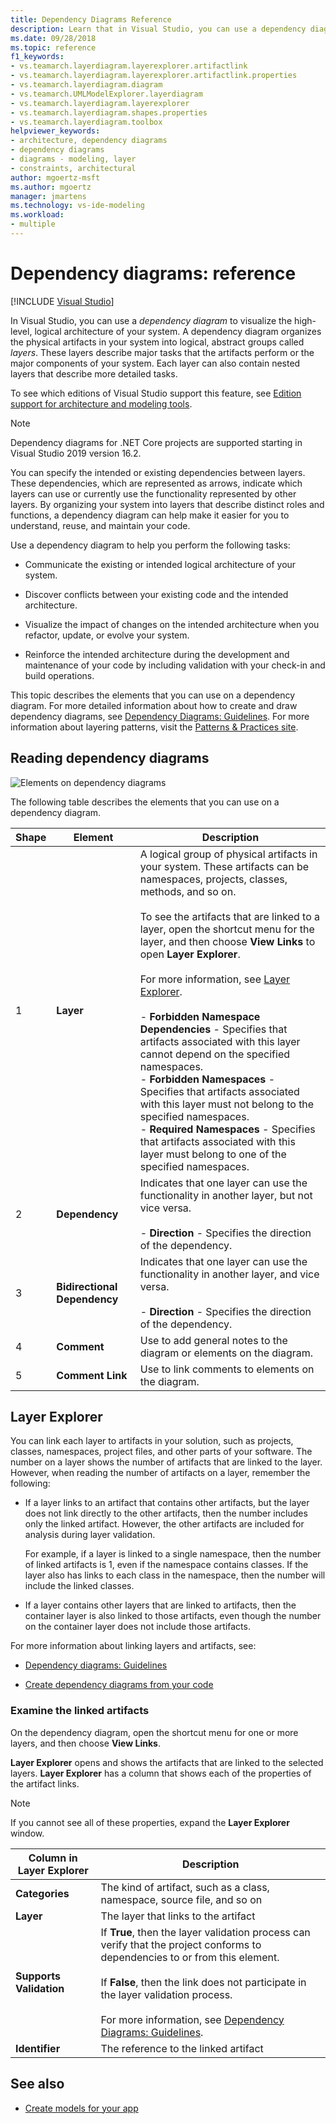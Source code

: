 ```yaml
---
title: Dependency Diagrams Reference
description: Learn that in Visual Studio, you can use a dependency diagram to visualize the high-level, logical architecture of your system.
ms.date: 09/28/2018
ms.topic: reference
f1_keywords:
- vs.teamarch.layerdiagram.layerexplorer.artifactlink
- vs.teamarch.layerdiagram.layerexplorer.artifactlink.properties
- vs.teamarch.layerdiagram.diagram
- vs.teamarch.UMLModelExplorer.layerdiagram
- vs.teamarch.layerdiagram.layerexplorer
- vs.teamarch.layerdiagram.shapes.properties
- vs.teamarch.layerdiagram.toolbox
helpviewer_keywords:
- architecture, dependency diagrams
- dependency diagrams
- diagrams - modeling, layer
- constraints, architectural
author: mgoertz-msft
ms.author: mgoertz
manager: jmartens
ms.technology: vs-ide-modeling
ms.workload:
- multiple
---
```

# Dependency diagrams: reference

 [!INCLUDE [Visual Studio](~/includes/applies-to-version/vs-windows-only.md)]

In Visual Studio, you can use a *dependency diagram* to visualize the high-level, logical architecture of your system. A dependency diagram organizes the physical artifacts in your system into logical, abstract groups called *layers*. These layers describe major tasks that the artifacts perform or the major components of your system. Each layer can also contain nested layers that describe more detailed tasks.

To see which editions of Visual Studio support this feature, see [Edition support for architecture and modeling tools](../modeling/analyze-and-model-your-architecture.md#VersionSupport).

> [!NOTE]
> Dependency diagrams for .NET Core projects are supported starting in Visual Studio 2019 version 16.2.

You can specify the intended or existing dependencies between layers. These dependencies, which are represented as arrows, indicate which layers can use or currently use the functionality represented by other layers. By organizing your system into layers that describe distinct roles and functions, a dependency diagram can help make it easier for you to understand, reuse, and maintain your code.

Use a dependency diagram to help you perform the following tasks:

- Communicate the existing or intended logical architecture of your system.

- Discover conflicts between your existing code and the intended architecture.

- Visualize the impact of changes on the intended architecture when you refactor, update, or evolve your system.

- Reinforce the intended architecture during the development and maintenance of your code by including validation with your check-in and build operations.

This topic describes the elements that you can use on a dependency diagram. For more detailed information about how to create and draw dependency diagrams, see [Dependency Diagrams: Guidelines](../modeling/layer-diagrams-guidelines.md). For more information about layering patterns, visit the [Patterns & Practices site](/archive/msdn-magazine/2009/may/patterns-and-practices-simplifying-patterns-and-practices).

## Reading dependency diagrams

![Elements on dependency diagrams](../modeling/media/uml_layerrefreading.png)

The following table describes the elements that you can use on a dependency diagram.

|**Shape**|**Element**|**Description**|
|-|-|-|
|1|**Layer**|A logical group of physical artifacts in your system. These artifacts can be namespaces, projects, classes, methods, and so on.<br /><br /> To see the artifacts that are linked to a layer, open the shortcut menu for the layer, and then choose **View Links** to open **Layer Explorer**.<br /><br /> For more information, see [Layer Explorer](#Explorer).<br /><br /> -   **Forbidden Namespace Dependencies** - Specifies that artifacts associated with this layer cannot depend on the specified namespaces.<br />-   **Forbidden Namespaces** - Specifies that artifacts associated with this layer must not belong to the specified namespaces.<br />-   **Required Namespaces** - Specifies that artifacts associated with this layer must belong to one of the specified namespaces.|
|2|**Dependency**|Indicates that one layer can use the functionality in another layer, but not vice versa.<br /><br /> -   **Direction** - Specifies the direction of the dependency.|
|3|**Bidirectional Dependency**|Indicates that one layer can use the functionality in another layer, and vice versa.<br /><br /> -   **Direction** - Specifies the direction of the dependency.|
|4|**Comment**|Use to add general notes to the diagram or elements on the diagram.|
|5|**Comment Link**|Use to link comments to elements on the diagram.|

## <a name="Explorer"></a> Layer Explorer

You can link each layer to artifacts in your solution, such as projects, classes, namespaces, project files, and other parts of your software. The number on a layer shows the number of artifacts that are linked to the layer. However, when reading the number of artifacts on a layer, remember the following:

- If a layer links to an artifact that contains other artifacts, but the layer does not link directly to the other artifacts, then the number includes only the linked artifact. However, the other artifacts are included for analysis during layer validation.

     For example, if a layer is linked to a single namespace, then the number of linked artifacts is 1, even if the namespace contains classes. If the layer also has links to each class in the namespace, then the number will include the linked classes.

- If a layer contains other layers that are linked to artifacts, then the container layer is also linked to those artifacts, even though the number on the container layer does not include those artifacts.

For more information about linking layers and artifacts, see:

- [Dependency diagrams: Guidelines](../modeling/layer-diagrams-guidelines.md)

- [Create dependency diagrams from your code](../modeling/create-layer-diagrams-from-your-code.md)

### Examine the linked artifacts

On the dependency diagram, open the shortcut menu for one or more layers, and then choose **View Links**.

**Layer Explorer** opens and shows the artifacts that are linked to the selected layers. **Layer Explorer** has a column that shows each of the properties of the artifact links.

> [!NOTE]
> If you cannot see all of these properties, expand the **Layer Explorer** window.

|**Column in Layer Explorer**|**Description**|
|-|-|
|**Categories**|The kind of artifact, such as a class, namespace, source file, and so on|
|**Layer**|The layer that links to the artifact|
|**Supports Validation**|If **True**, then the layer validation process can verify that the project conforms to dependencies to or from this element.<br /><br /> If **False**, then the link does not participate in the layer validation process.<br /><br /> For more information, see [Dependency Diagrams: Guidelines](../modeling/layer-diagrams-guidelines.md).|
|**Identifier**|The reference to the linked artifact|

## See also

- [Create models for your app](../modeling/create-models-for-your-app.md)
